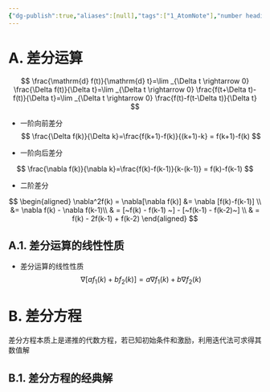 ```yaml
---
{"dg-publish":true,"aliases":[null],"tags":["1_AtomNote"],"number headings":"auto, first-level 1, max 6, A.1.","Created-Date":"2024-03-26 16:06:48","Modified-Date":"2024-04-18 11:53:15","permalink":"/A01_Lessons/Ac04_信号与系统/差分方程/","dgPassFrontmatter":true}
---
```





# A. 差分运算

$$
\frac{\mathrm{d} f(t)}{\mathrm{d} t}=\lim _{\Delta t \rightarrow 0} \frac{\Delta f(t)}{\Delta t}=\lim _{\Delta t \rightarrow 0} \frac{f(t+\Delta t)-f(t)}{\Delta t}=\lim _{\Delta t \rightarrow 0} \frac{f(t)-f(t-\Delta t)}{\Delta t}
$$



- 一阶向前差分
$$
\frac{\Delta f(k)}{\Delta k}=\frac{f(k+1)-f(k)}{(k+1)-k} = f(k+1)-f(k)
$$


- 一阶向后差分

$$
\frac{\nabla f(k)}{\nabla k}=\frac{f(k)-f(k-1)}{k-(k-1)} = f(k)-f(k-1)
$$

- 二阶差分

$$
\begin{aligned}
\nabla^2f(k) = \nabla[\nabla f(k)]  &= \nabla [f(k)-f(k-1)] \\
&= \nabla f(k) - \nabla f(k-1)\\
& = [~f(k) - f(k-1) ~] - [~f(k-1) - f(k-2)~] \\ 
& = f(k) - 2f(k-1) + f(k-2)
\end{aligned}
$$






## A.1. 差分运算的线性性质

- 差分运算的线性性质
$$
\nabla [a f_1(k) + bf_2(k)] = a \nabla f_1(k) + b \nabla f_2(k)
$$





# B. 差分方程


差分方程本质上是递推的代数方程，若已知初始条件和激励，利用迭代法可求得其数值解
## B.1. 差分方程的经典解
















